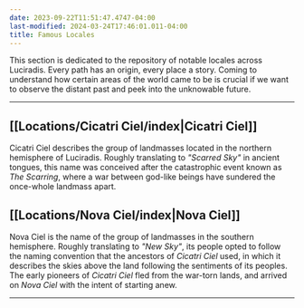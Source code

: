 ```yaml
---
date: 2023-09-22T11:51:47.4747-04:00
last-modified: 2024-03-24T17:46:01.011-04:00
title: Famous Locales
---
```

This section is dedicated to the repository of notable locales across Luciradis. Every path has an origin, every place a story. Coming to understand how certain areas of the world came to be is crucial if we want to observe the distant past and peek into the unknowable future.

---
## [[Locations/Cicatri Ciel/index|Cicatri Ciel]]

Cicatri Ciel describes the group of landmasses located in the northern hemisphere of Luciradis. Roughly translating to *"Scarred Sky"* in ancient tongues, this name was conceived after the catastrophic event known as *The Scarring*, where a war between god-like beings have sundered the once-whole landmass apart.

## [[Locations/Nova Ciel/index|Nova Ciel]]

Nova Ciel is the name of the group of landmasses in the southern hemisphere. Roughly translating to *"New Sky"*, its people opted to follow the naming convention that the ancestors of *Cicatri Ciel* used, in which it describes the skies above the land following the sentiments of its peoples. The early pioneers of *Cicatri Ciel* fled from the war-torn lands, and arrived on *Nova Ciel* with the intent of starting anew.

---